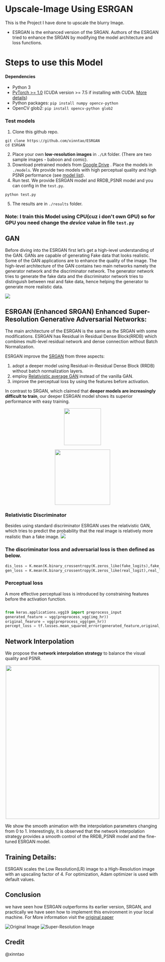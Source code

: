 # Upscale-Image Using ESRGAN
This is the Project I have done to upscale the blurry Image.

- ESRGAN is the enhanced version of the SRGAN. Authors of the ESRGAN tried to enhance the SRGAN by modifying the model architecture and loss functions.

# Steps to use this Model

#### Dependencies

- Python 3
- [PyTorch >= 1.0](https://pytorch.org/) (CUDA version >= 7.5 if installing with CUDA. [More details](https://pytorch.org/get-started/previous-versions/))
- Python packages:  `pip install numpy opencv-python`
- OpenCV glob2: `pip install opencv-python glob2` 

### Test models
1. Clone this github repo.
```
git clone https://github.com/xinntao/ESRGAN
cd ESRGAN
```
2. Place your own **low-resolution images** in `./LR` folder. (There are two sample images - baboon and comic).
3. Download pretrained models from [Google Drive](https://drive.google.com/drive/u/0/folders/17VYV_SoZZesU6mbxz2dMAIccSSlqLecY) . Place the models in `./models`. We provide two models with high perceptual quality and high PSNR performance (see [model list](https://github.com/xinntao/ESRGAN/tree/master/models)).
4. Run test. We provide ESRGAN model and RRDB_PSNR model and you can config in the `test.py`.
```
python test.py
```
5. The results are in `./results` folder.

### Note: I train this Model using CPU(cuz i don't own GPU) so for GPU you need change the *device* value in file `test.py` 


## GAN
Before diving into the ESRGAN first let’s get a high-level understanding of the GAN. GANs are capable of generating Fake data that looks realistic. Some of the GAN applications are to enhance the quality of the image. The high-level architecture of the GAN contains two main networks namely the generator network and the discriminator network. The generator network tries to generate the fake data and the discriminator network tries to distinguish between real and fake data, hence helping the generator to generate more realistic data.

![](https://raw.githubusercontent.com/govind527/Upscale-Image/main/Art%20image.png)



## ESRGAN (Enhanced SRGAN) Enhanced Super-Resolution Generative Adversarial Networks:
The main architecture of the ESRGAN is the same as the SRGAN with some modifications. ESRGAN has Residual in Residual Dense Block(RRDB) which combines multi-level residual network and dense connection without Batch Normalization.


ESRGAN improve the [SRGAN](https://arxiv.org/abs/1609.04802) from three aspects:
1. adopt a deeper model using Residual-in-Residual Dense Block (RRDB) without batch normalization layers.
2. employ [Relativistic average GAN](https://ajolicoeur.wordpress.com/relativisticgan/) instead of the vanilla GAN.
3. improve the perceptual loss by using the features before activation.

In contrast to SRGAN, which claimed that **deeper models are increasingly difficult to train**, our deeper ESRGAN model shows its superior performance with easy training.

<p align="center">
  <img height="120" src="figures/architecture.jpg">
</p>
<p align="center">
  <img height="180" src="figures/RRDB.png">
</p>


### Relativistic Discriminator

Besides using standard discriminator ESRGAN uses the relativistic GAN, which tries to predict the probability that the real image is relatively more realistic than a fake image.
![](https://raw.githubusercontent.com/govind527/Upscale-Image/main/form%20inage.png)

### The discriminator loss and adversarial loss is then defined as below.

``` py
dis_loss = K.mean(K.binary_crossentropy(K.zeros_like(fake_logits),fake_logits)+K.binary_crossentropy(K.ones_like(real_logits),real_logits))
gen_loss = K.mean(K.binary_crossentropy(K.zeros_like(real_logit),real_logit)+K.binary_crossentropy(K.ones_like(fake_logit),fake_logit))
```

### Perceptual loss
A more effective perceptual loss is introduced by constraining features before the activation function.

```py

from keras.applications.vgg19 import preprocess_input
generated_feature = vgg(preprocess_vgg(img_hr))
original_fearure = vgg(preprocess_vgg(gen_hr))
percept_loss = tf.losses.mean_squared_error(generated_feature,original_fearure)
```


## Network Interpolation
We propose the **network interpolation strategy** to balance the visual quality and PSNR.

<p align="center">
  <img height="500" src="figures/net_interp.jpg">
</p>

We show the smooth animation with the interpolation parameters changing from 0 to 1.
Interestingly, it is observed that the network interpolation strategy provides a smooth control of the RRDB_PSNR model and the fine-tuned ESRGAN model.



## Training Details:
ESRGAN scales the Low Resolution(LR) image to a High-Resolution image with an upscaling factor of 4.
For optimization, Adam optimizer is used with default values.

## Conclusion 
we have seen how ESRGAN outperforms its earlier version, SRGAN, and practically we have seen how to implement this environment in your local machine. For More information visit the [original paper](https://arxiv.org/pdf/1809.00219.pdf)

![Original Image](https://raw.githubusercontent.com/govind527/Upscale-Image/main/LR/Original-Image.png)
![Super-Resolution Image](https://raw.githubusercontent.com/govind527/Upscale-Image/main/results/Super-Resolution-Image.png)

## Credit
@xinntao



